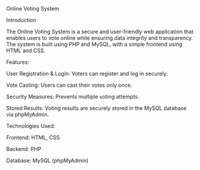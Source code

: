 Online Voting System

Introduction

The Online Voting System is a secure and user-friendly web application that enables users to vote online while ensuring data integrity and transparency. The system is built using PHP and MySQL, with a simple frontend using HTML and CSS.

Features:

User Registration & Login: Voters can register and log in securely.

Vote Casting: Users can cast their votes only once.

Security Measures: Prevents multiple voting attempts.

Stored Results: Voting results are securely stored in the MySQL database via phpMyAdmin.

Technologies Used:

Frontend: HTML, CSS

Backend: PHP

Database: MySQL (phpMyAdmin)
